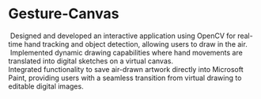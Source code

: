 # Gesture-Canvas
­	Designed and developed an interactive application using OpenCV for real-time hand tracking and object detection, allowing users to draw in the air. </br>
­	Implemented dynamic drawing capabilities where hand movements are translated into digital sketches on a virtual canvas.</br>
­	Integrated functionality to save air-drawn artwork directly into Microsoft Paint, providing users with a seamless transition from virtual drawing to editable digital images.</br>
